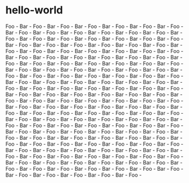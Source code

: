 # hello-world
Foo - Bar - Foo - Bar - Foo - Bar - Foo - Bar - Foo - Bar - Foo - Bar - Foo - Bar - 
Foo - Bar - Foo - Bar - Foo - Bar - Foo - Bar - Foo - Bar - Foo - Bar - Foo - Bar - 
Foo - Bar - Foo - Bar - Foo - Bar - Foo - Bar - Foo - Bar - Foo - Bar - Foo - Bar - 
Foo - Bar - Foo - Bar - Foo - Bar - Foo - Bar - Foo - Bar - Foo - Bar - Foo - Bar - 
Foo - Bar - Foo - Bar - Foo - Bar - Foo - Bar - Foo - Bar - Foo - Bar - Foo - Bar - 
Foo - Bar - Foo - Bar - Foo - Bar - Foo - Bar - Foo - Bar - Foo - Bar - Foo - Bar - 
Foo - Bar - Foo - Bar - Foo - Bar - Foo - Bar - Foo - Bar - Foo - Bar - Foo - Bar - 
Foo - Bar - Foo - Bar - Foo - Bar - Foo - Bar - Foo - Bar - Foo - Bar - Foo - Bar - 
Foo - Bar - Foo - Bar - Foo - Bar - Foo - Bar - Foo - Bar - Foo - Bar - Foo - Bar - 
Foo - Bar - Foo - Bar - Foo - Bar - Foo - Bar - Foo - Bar - Foo - Bar - Foo - Bar - 
Foo - Bar - Foo - Bar - Foo - Bar - Foo - Bar - Foo - Bar - Foo - Bar - Foo - Bar - 
Foo - Bar - Foo - Bar - Foo - Bar - Foo - Bar - Foo - Bar - Foo - Bar - Foo - Bar - 
Foo - Bar - Foo - Bar - Foo - Bar - Foo - Bar - Foo - Bar - Foo - Bar - Foo - Bar - 
Foo - Bar - Foo - Bar - Foo - Bar - Foo - Bar - Foo - Bar - Foo - Bar - Foo - Bar - 
Foo - Bar - Foo - Bar - Foo - Bar - Foo - Bar - Foo - Bar - Foo - Bar - Foo - Bar - 
Foo - Bar - Foo - Bar - Foo - Bar - Foo - Bar - Foo - Bar - Foo - Bar - Foo - Bar - 
Foo - Bar - Foo - Bar - Foo - Bar - Foo - Bar - Foo - Bar - Foo - Bar - Foo - Bar - 
Bar - Foo - Bar - Foo - Bar - Foo - Bar - Foo - Bar - Foo - Bar - Foo - Bar - Foo -
Bar - Foo - Bar - Foo - Bar - Foo - Bar - Foo - Bar - Foo - Bar - Foo - Bar - Foo -
Bar - Foo - Bar - Foo - Bar - Foo - Bar - Foo - Bar - Foo - Bar - Foo - Bar - Foo -
Bar - Foo - Bar - Foo - Bar - Foo - Bar - Foo - Bar - Foo - Bar - Foo - Bar - Foo -
Bar - Foo - Bar - Foo - Bar - Foo - Bar - Foo - Bar - Foo - Bar - Foo - Bar - Foo -
Bar - Foo - Bar - Foo - Bar - Foo - Bar - Foo - Bar - Foo - Bar - Foo - Bar - Foo -
